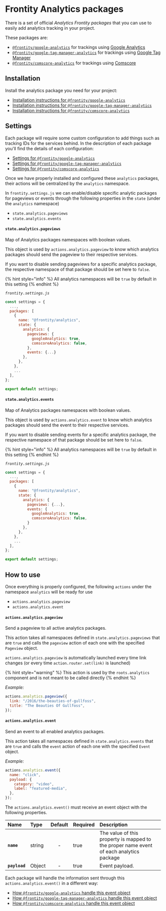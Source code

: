 # Frontity Analytics packages

There is a set of official *Analytics Frontity packages* that you can use to easily add analytics tracking in your project.

These packages are:
- [`@frontity/google-analytics`](https://github.com/frontity/frontity/tree/dev/packages/google-analytics) for trackings using [Google Analytics](https://analytics.google.com/)
- [`@frontity/google-tag-manager-analytics`](https://github.com/frontity/frontity/tree/dev/packages/google-tag-manager-analytics) for trackings using [Google Tag Manager](https://tagmanager.google.com/)
- [`@frontity/comscore-analytics`](https://github.com/frontity/frontity/tree/dev/packages/comscore-analytics) for trackings using [Comscore](https://www.comscore.com/)

## Installation

Install the analytics package you need for your project:

- [Installation instructions for `@frontity/google-analytics`](https://github.com/frontity/frontity/tree/dev/packages/google-analytics#installation)
- [Installation instructions for `@frontity/google-tag-manager-analytics`](https://github.com/frontity/frontity/tree/dev/packages/google-tag-manager-analytics#installation)
- [Installation instructions for `@frontity/comscore-analytics`](https://github.com/frontity/frontity/tree/dev/packages/comscore-analytics#installation)

## Settings

Each package will require some custom configuration to add things such as tracking IDs for the services behind. In the description of each package you'll find the details of each configuration:

- [Settings for `@frontity/google-analytics`](https://github.com/frontity/frontity/tree/dev/packages/google-analytics#settings)
- [Settings for `@frontity/google-tag-manager-analytics`](https://github.com/frontity/frontity/tree/dev/packages/google-tag-manager-analytics#settings)
- [Settings for `@frontity/comscore-analytics`](https://github.com/frontity/frontity/tree/dev/packages/comscore-analytics#settings)

Once we have properly installed and configured these `analytics` packages, their actions will be centralized by the `analytics` namespace.

In `frontity.settings.js` we can enable/disable specific analytic packages for pageviews or events through the following properties in the `state` (under the `analytics` namespace)

- `state.analytics.pageviews`
- `state.analytics.events`


#### `state.analytics.pageviews`

Map of Analytics packages namespaces with boolean values.

This object is used by `actions.analytics.pageview` to know which analytics packages should send the pageview to their respective services.

If you want to disable sending pageviews for a specific analytics package, the respective namespace of that package should be set here to `false`.

{% hint style="info" %}
All analytics namespaces will be `true` by default in this setting
{% endhint %}

_`frontity.settings.js`_

```js
const settings = {
  ...,
  packages: [
    {
      name: "@frontity/analytics",
      state: {
        analytics: {
          pageviews: {
            googleAnalytics: true,
            comscoreAnalytics: false,
          },
          events: {...}
        },
      },
    },
    ...
  ],
};

export default settings;

```

#### `state.analytics.events`

Map of Analytics packages namespaces with boolean values.

This object is used by `actions.analytics.event` to know which
analytics packages should send the event to their respective services.

If you want to disable sending events for a specific analytics
package, the respective namespace of that package should be set here to `false`.

{% hint style="info" %}
All analytics namespaces will be `true` by default in this setting
{% endhint %}

_`frontity.settings.js`_

```js
const settings = {
  ...,
  packages: [
    {
      name: "@frontity/analytics",
      state: {
        analytics: {
          pageviews: {...},
          events: {
            googleAnalytics: true,
            comscoreAnalytics: false,
          }
        },
      },
    },
    ...
  ],
};

export default settings;

```

## How to use

Once everything is properly configured, the following `actions` under the namespace `analytics` will be ready for use

- `actions.analytics.pageview`
- `actions.analytics.event`


#### `actions.analytics.pageview`

Send a pageview to all active analytics packages.

This action takes all namespaces defined in `state.analytics.pageviews` that are `true` and calls the `pageview` action of each one with the specified `Pageview` object.

`actions.analytics.pageview` is automatically launched every time link changes (or every time `action.router.set(link)` is launched)

{% hint style="warning" %}
This action is used by the `roots.analytics` component and is not meant to be called directly
{% endhint %}


_Example:_
```js
actions.analytics.pageview({
  link: "/2016/the-beauties-of-gullfoss",
  title: "The Beauties Of Gullfoss",
});
```

#### `actions.analytics.event`

Send an event to all enabled analytics packages.

This action takes all namespaces defined in `state.analytics.events` that are `true` and calls the `event` action of each one with the specified `Event` object.

_Example:_
```js
actions.analytics.event({
  name: "click",
  payload: {
    category: "video",
    label: "featured-media",
  },
});
```

 The `actions.analytics.event()` must receive an event object with the following properties.


| Name          | Type   | Default | Required | Description                                                                                                                                                                                       |
| :------------ | :----- | :-----: | :------- | :------------------------------------------------------------------------------------------------------------------------------------------------------------------------------------------------ |
| **`name`**    | string | -       | true     | The value of this property is mapped to the proper name event of each analytics package |
| **`payload`** | Object | -       | true     | Event payload.                                                                                                                                                                                    |
Each package will handle the information sent through this `actions.analytics.event()` in a different way:

- [How `@frontity/google-analytics` handle this event object](https://github.com/frontity/frontity/tree/dev/packages/google-analytics#actions-analytics-event)
- [How `@frontity/google-tag-manager-analytics`  handle this event object](https://github.com/frontity/frontity/tree/dev/packages/google-tag-manager-analytics#actions-analytics-event)
- [How `@frontity/comscore-analytics` handle this event object](https://github.com/frontity/frontity/tree/dev/packages/comscore-analytics#actions-analytics-event)
  
